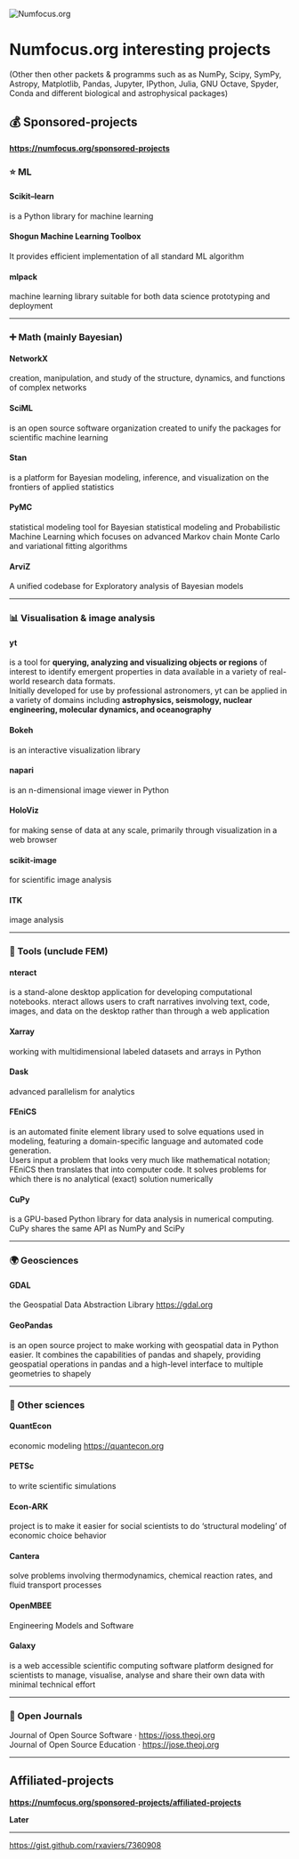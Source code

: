![Numfocus.org](https://numfocus.org/wp-content/uploads/2017/03/numfocusweblogo_orig-1.png) 
# Numfocus.org interesting projects  
(Other then other packets & programms such as as NumPy, Scipy, SymPy, Astropy, Matplotlib, Pandas, Jupyter, IPython, Julia, GNU Octave, Spyder, Conda 
and different biological and astrophysical packages)

## 💰 Sponsored-projects
**https://numfocus.org/sponsored-projects**                         

### ⭐ ML 

#### Scikit–learn 
is a Python library for machine learning

#### Shogun Machine Learning Toolbox
It provides efficient implementation of all standard ML algorithm           

#### mlpack             
machine learning library suitable for both data science prototyping and deployment                 

- - -

### ➕ Math (mainly Bayesian)

#### NetworkX 
creation, manipulation, and study of the structure, dynamics, and functions of complex networks

#### SciML          
is an open source software organization created to unify the packages for scientific machine learning                     

#### Stan           
is a platform for Bayesian modeling, inference, and visualization on the frontiers of applied statistics                   

#### PyMC
statistical modeling tool for Bayesian statistical modeling and Probabilistic Machine Learning which focuses on advanced Markov chain Monte Carlo and variational fitting algorithms                   

#### ArviZ
A unified codebase for Exploratory analysis of Bayesian models                

- - -

### 📊 Visualisation & image analysis

#### yt                   
is a tool for **querying, analyzing and visualizing objects or regions** of interest to identify emergent properties in data available in a variety of real-world research data formats.             
Initially developed for use by professional astronomers, yt can be applied in a variety of domains including **astrophysics, seismology, nuclear engineering, molecular dynamics, and oceanography**              

#### Bokeh 
is an interactive visualization library               

#### napari 
is an n-dimensional image viewer in Python               

#### HoloViz 
for making sense of data at any scale, primarily through visualization in a web browser

#### scikit-image              
for scientific image analysis                

#### ITK 
image analysis              
            
- - - 

### 🔩 Tools (unclude FEM)

#### nteract              
is a stand-alone desktop application for developing computational notebooks. nteract allows users to craft narratives involving text, code, images, and data on the desktop rather than through a web application                  

#### Xarray 
working with multidimensional labeled datasets and arrays in Python             

#### Dask 
advanced parallelism for analytics               

#### FEniCS                  
is an automated finite element library used to solve equations used in modeling, featuring a domain-specific language and automated code generation.              
Users input a problem that looks very much like mathematical notation;              
FEniCS then translates that into computer code. It solves problems for which there is no analytical (exact) solution numerically              

#### CuPy             
is a GPU-based Python library for data analysis in numerical computing. CuPy shares the same API as NumPy and SciPy                 

- - - 

### 🌍 Geosciences

#### GDAL
the Geospatial Data Abstraction Library   https://gdal.org           

#### GeoPandas 
is an open source project to make working with geospatial data in Python easier. It combines the capabilities of pandas and shapely, providing geospatial operations in pandas and a high-level interface to multiple geometries to shapely

- - - 

### 🔬 Other sciences

#### QuantEcon            
economic modeling https://quantecon.org               

#### PETSc 
to write scientific simulations

#### Econ-ARK            
project is to make it easier for social scientists to do ‘structural modeling’ of economic choice behavior                     

#### Cantera 
solve problems involving thermodynamics, chemical reaction rates, and fluid transport processes                  

#### OpenMBEE 
Engineering Models and Software      

#### Galaxy                
is a web accessible scientific computing software platform designed for scientists to manage, visualise, analyse and share their own data with minimal technical effort                       
- - - 

### 📘 Open Journals               
Journal of Open Source Software · https://joss.theoj.org                          
Journal of Open Source Education · https://jose.theoj.org                    
- - - 

## Affiliated-projects
**https://numfocus.org/sponsored-projects/affiliated-projects**               

**Later**

- - - 
https://gist.github.com/rxaviers/7360908










